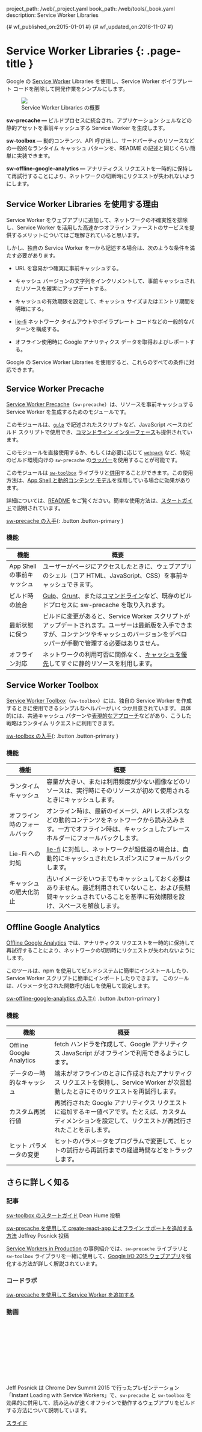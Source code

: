 project_path: /web/_project.yaml
book_path: /web/tools/_book.yaml
description: Service Worker Libraries

{# wf_published_on:2015-01-01 #}
{# wf_updated_on:2016-11-07 #}

#  Service Worker Libraries {: .page-title }

Google の [Service Worker](/web/fundamentals/getting-started/primers/service-workers) Libraries を使用し、Service Worker ボイラプレート コードを削除して開発作業をシンプルにします。



<figure class="attempt-right">
  <img src="/web/tools/images/tools-landing-page.gif">
  <figcaption>Service Worker Libraries の概要</figcaption>
</figure>

**sw-precache &mdash;** ビルドプロセスに統合され、アプリケーション シェルなどの静的アセットを事前キャッシュする Service Worker
を生成します。


**sw-toolbox &mdash;** 動的コンテンツ、API 呼び出し、サードパーティのリソースなどの一般的なランタイム キャッシュ パターンを、README の記述と同じくらい簡単に実装できます。


**sw-offline-google-analytics &mdash;** アナリティクス リクエストを一時的に保持して再試行することにより、ネットワークの切断時にリクエストが失われないようにします。


<div class="clearfix"></div>

##  Service Worker Libraries を使用する理由

Service Worker をウェブアプリに追加して、ネットワークの不確実性を排除し、Service Worker を活用した高速かつオフライン ファーストのサービスを提供するメリットについてはご理解されていると思います。

しかし、独自の Service Worker を一から記述する場合は、次のような条件を満たす必要があります。


* URL を容易かつ確実に事前キャッシュする。 
* キャッシュ バージョンの文字列をインクリメントして、事前キャッシュされたリソースを確実にアップデートする。

* キャッシュの有効期限を設定して、キャッシュ サイズまたはエントリ期間を明確にする。

* [lie-fi](http://www.urbandictionary.com/define.php?term=lie-fi) ネットワーク タイムアウトやボイラプレート コードなどの一般的なパターンを構成する。

* オフライン使用時に Google アナリティクス データを取得およびレポートする。


Google の Service Worker Libraries を使用すると、これらのすべての条件に対応できます。


##  Service Worker Precache 

[Service Worker Precache](https://github.com/GoogleChrome/sw-precache/)（`sw-precache`）は、リソースを事前キャッシュする Service Worker を生成するためのモジュールです。

このモジュールは、[`gulp`](https://gulpjs.com/) で記述されたスクリプトなど、JavaScript ベースのビルド スクリプトで使用でき、[コマンドライン インターフェース](https://github.com/GoogleChrome/sw-precache/#command-line-interface)も提供されています。

このモジュールを直接使用するか、もしくは必要に応じて [`webpack`](https://webpack.github.io/) など、特定のビルド環境向けの `sw-precache` の[ラッパー](https://github.com/GoogleChrome/sw-precache/#wrappers-and-starter-kits)を使用することが可能です。




このモジュールは [`sw-toolbox`](https://github.com/GoogleChrome/sw-toolbox) ライブラリと[併用](https://github.com/GoogleChrome/sw-precache/blob/master/sw-precache-and-sw-toolbox.md)することができます。この使用方法は、[App Shell と動的コンテンツ モデル](/web/fundamentals/architecture/app-shell)を採用している場合に効果があります。


詳細については、[README](https://github.com/GoogleChrome/sw-precache/blob/master/README.md) をご覧ください。簡単な使用方法は、[スタートガイド](https://github.com/GoogleChrome/sw-precache/blob/master/GettingStarted.md)で説明されています。



[sw-precache の入手](https://github.com/GoogleChrome/sw-precache/){: .button .button-primary }

###  機能

| 機能 | 概要 |
|---------|---------|
| App Shell の事前キャッシュ | ユーザーがページにアクセスしたときに、ウェブアプリのシェル（コア HTML、JavaScript、CSS）を事前キャッシュできます。 |
| ビルド時の統合 | [Gulp](https://github.com/GoogleChrome/sw-precache/blob/master/demo/gulpfile.js)、[Grunt](https://github.com/GoogleChrome/sw-precache/blob/master/demo/Gruntfile.js)、または[コマンドライン](https://github.com/GoogleChrome/sw-precache#command-line-interface)など、既存のビルドプロセスに sw-precache を取り入れます。 |
| 最新状態に保つ | ビルドに変更があると、Service Worker スクリプトがアップデートされます。ユーザーは最新版を入手できますが、コンテンツやキャッシュのバージョンをデベロッパーが手動で管理する必要はありません。 |
| オフライン対応 | ネットワークの利用可否に関係なく、[キャッシュを優先](/web/fundamentals/instant-and-offline/offline-cookbook/#cache-falling-back-to-network)してすぐに静的リソースを利用します。 |

##  Service Worker Toolbox

[Service Worker Toolbox](https://github.com/GoogleChrome/sw-toolbox/)（`sw-toolbox`）には、独自の Service Worker を作成するときに使用できるシンプルなヘルパーがいくつか用意されています。
具体的には、共通キャッシュ パターンや[表現的なアプローチ](https://googlechrome.github.io/sw-toolbox/docs/master/tutorial-api#expressive-approach)などがあり、こうした戦略はランタイム リクエストに利用できます。


 

[sw-toolbox の入手](https://github.com/GoogleChrome/sw-toolbox/){: .button .button-primary }

###  機能

| 機能 | 概要 |
|---------|---------|
| ランタイム キャッシュ | 容量が大きい、または利用頻度が少ない画像などのリソースは、実行時にそのリソースが初めて使用されるときにキャッシュします。 |
| オフライン時のフォールバック | オンライン時は、最新のイメージ、API レスポンスなどの動的コンテンツをネットワークから読み込みます。一方でオフライン時は、キャッシュしたプレースホルダーにフォールバックします。 |
| Lie-Fi への対処 | [lie-fi](https://www.youtube.com/watch?v=oRcxExzWlc0) に対処し、ネットワークが超低速の場合は、自動的にキャッシュされたレスポンスにフォールバックします。 |
| キャッシュの肥大化防止 | 古いイメージをいつまでもキャッシュしておく必要はありません。最近利用されていないこと、および長期間キャッシュされていることを基準に有効期限を設け、スペースを解放します。|

##  Offline Google Analytics

[Offline Google Analytics](https://github.com/GoogleChrome/sw-helpers/tree/master/packages/sw-offline-google-analytics) では、アナリティクス リクエストを一時的に保持して再試行することにより、ネットワークの切断時にリクエストが失われないようにします。

このツールは、npm を使用してビルドシステムに簡単にインストールしたり、Service Worker スクリプトに簡単にインポートしたりできます。
このツールは、パラメータ化された関数呼び出しを使用して設定します。


[sw-offline-google-analytics の入手](https://github.com/GoogleChrome/sw-helpers/tree/master/packages/sw-offline-google-analytics){: .button .button-primary }

###  機能

| 機能 | 概要 |
|---------|---------|
| Offline Google Analytics | fetch ハンドラを作成して、Google アナリティクス JavaScript がオフラインで利用できるようにします。 |
| データの一時的なキャッシュ | 端末がオフラインのときに作成されたアナリティクス リクエストを保持し、Service Worker が次回起動したときにそのリクエストを再試行します。 |
| カスタム再試行値 | 再試行された Google アナリティクス リクエストに追加するキー値ペアです。たとえば、カスタム ディメンションを設定して、リクエストが再試行されたことを示します。 |
| ヒット パラメータの変更 | ヒットのパラメータをプログラムで変更して、ヒットの試行から再試行までの経過時間などをトラックします。 |

##  さらに詳しく知る

###  記事

[sw-toolbox のスタートガイド](http://deanhume.com/home/blogpost/getting-started-with-the-service-worker-toolbox/10134) Dean Hume 投稿 

[sw-precache を使用して create-react-app にオフライン サポートを追加する方法](https://medium.com/dev-channel/create-react-pwa-7b69425ffa86#.nqsrshawm) Jeffrey Posnick 投稿

[Service Workers in Production](/web/showcase/case-study/service-workers-iowa) の事例紹介では、`sw-precache` ライブラリと `sw-toolbox` ライブラリを一緒に使用して、[Google I/O 2015 ウェブアプリ](https://events.google.com/io2015/)を強化する方法が詳しく解説されています。




###  コードラボ

[sw-precache を使用して Service Worker を追加する](https://codelabs.developers.google.com/codelabs/sw-precache/index.html#0)

###  動画

<div class="video-wrapper">
  <iframe class="devsite-embedded-youtube-video" data-video-id="jCKZDTtUA2A"
          data-autohide="1" data-showinfo="0" frameborder="0" allowfullscreen>
  </iframe>
</div>

Jeff Posnick は Chrome Dev Summit 2015 で行ったプレゼンテーション「Instant Loading with Service Workers」で、`sw-precache` と `sw-toolbox` を効果的に併用して、読み込みが速くオフラインで動作するウェブアプリをビルドする方法について説明しています。




[スライド](https://speakerdeck.com/jeffposnick/instant-loading-with-service-workers-chrome-dev-summit-15)

<div style="clear:both;"></div>

<div class="video-wrapper">
  <iframe class="devsite-embedded-youtube-video" data-video-id="IIRj8DftkqE"
          data-autohide="1" data-showinfo="0" frameborder="0" allowfullscreen>
  </iframe>
</div>

Matt Gaunt と Addy Osmani は、Google の Service Worker Libraries を使用して、ウェブアプリをオフラインですばやく動作させる方法について説明しています。
この動画では、`sw-precache` と `sw-toolbox` の両方について解説しています。


<div style="clear:both;"></div>

<div class="video-wrapper">
  <iframe class="devsite-embedded-youtube-video" data-video-id="gfHXekzD7p0"
          data-autohide="1" data-showinfo="0" frameborder="0" allowfullscreen>
  </iframe>
</div>

この Totally Tooling Mini-Tips では、Matt と Addy が `sw-toolbox` について解説しています。


<div style="clear:both;"></div>

<div class="video-wrapper">
  <iframe class="devsite-embedded-youtube-video" data-video-id="Use459WBeWc"
          data-autohide="1" data-showinfo="0" frameborder="0" allowfullscreen>
  </iframe>
</div>

Mat Scales は Google I/O 2016 で、優れたユーザー エクスペリエンスを実現するために、Progressive Web App の高速読み込み、オフラインでの適切な動作、段階的な拡張を可能にするツールとライブラリについて説明しています。




{# wf_devsite_translation #}
